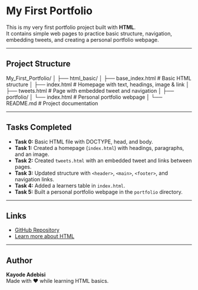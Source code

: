 # My First Portfolio

This is my very first portfolio project built with **HTML**.  
It contains simple web pages to practice basic structure, navigation, embedding tweets, and creating a personal portfolio webpage.

---

##  Project Structure

My_First_Portfolio/
│
├── html_basic/
│ ├── base_index.html # Basic HTML structure
│ ├── index.html # Homepage with text, headings, image & link
│ ├── tweets.html # Page with embedded tweet and navigation
│
├── portfolio/
│ └── index.html # Personal portfolio webpage
│
└── README.md # Project documentation


---

##  Tasks Completed

- **Task 0:** Basic HTML file with DOCTYPE, head, and body.
- **Task 1:** Created a homepage (`index.html`) with headings, paragraphs, and an image.
- **Task 2:** Created `tweets.html` with an embedded tweet and links between pages.
- **Task 3:** Updated structure with `<header>`, `<main>`, `<footer>`, and navigation links.
- **Task 4:** Added a learners table in `index.html`.
- **Task 5:** Built a personal portfolio webpage in the `portfolio` directory.

---

##  Links

- [GitHub Repository](https://github.com/Flexiea/My_First_Portfolio)
- [Learn more about HTML](https://developer.mozilla.org/en-US/docs/Web/HTML)

---

##  Author
**Kayode Adebisi**  
Made with ❤️ while learning HTML basics.


